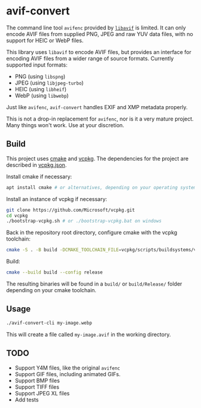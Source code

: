 # avif-convert
The command line tool `avifenc` provided by [`libavif`](https://github.com/AOMediaCodec/libavif) is limited. It can only encode AVIF files from supplied PNG, JPEG and raw YUV data files, with no support for HEIC or WebP files.

This library uses `libavif` to encode AVIF files, but provides an interface for encoding AVIF files from a wider range of source formats. Currently supported input formats:
- PNG (using `libspng`)
- JPEG (using `libjpeg-turbo`)
- HEIC (using `libheif`)
- WebP (using `libwebp`)

Just like `avifenc`, `avif-convert` handles EXIF and XMP metadata properly.

This is not a drop-in replacement for `avifenc`, nor is it a very mature project. Many things won't work. Use at your discretion.

## Build
This project uses [cmake](https://cmake.org/) and [vcpkg](https://vcpkg.io/). The dependencies for the project are described in [vcpkg.json](vcpkg.json).

Install cmake if necessary:
```bash
apt install cmake # or alternatives, depending on your operating system.
```

Install an instance of vcpkg if necessary:
```bash
git clone https://github.com/Microsoft/vcpkg.git
cd vcpkg
./bootstrap-vcpkg.sh # or ./bootstrap-vcpkg.bat on windows
```

Back in the repository root directory, configure cmake with the vcpkg toolchain:
```bash
cmake -S . -B build -DCMAKE_TOOLCHAIN_FILE=vcpkg/scripts/buildsystems/vcpkg.cmake # or the path to your existing vcpkg instance
```

Build:
```bash
cmake --build build --config release
```

The resulting binaries will be found in a `build/` or `build/Release/` folder depending on your cmake toolchain.

## Usage
```bash
./avif-convert-cli my-image.webp
```
This will create a file called `my-image.avif` in the working directory.

## TODO
- Support Y4M files, like the original `avifenc`
- Support GIF files, including animated GIFs.
- Support BMP files
- Support TIFF files
- Support JPEG XL files
- Add tests